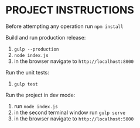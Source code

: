 PROJECT INSTRUCTIONS
====================

Before attempting any operation run `npm install`

Build and run production release:
1) `gulp --production`
2) `node index.js`
3) in the browser navigate to `http://localhost:8000`


Run the unit tests:
1) `gulp test`


Run the project in dev mode:
1) run `node index.js`
2) in the second terminal window run `gulp serve`
3) in the browser navigate to `http://localhost:5000`

